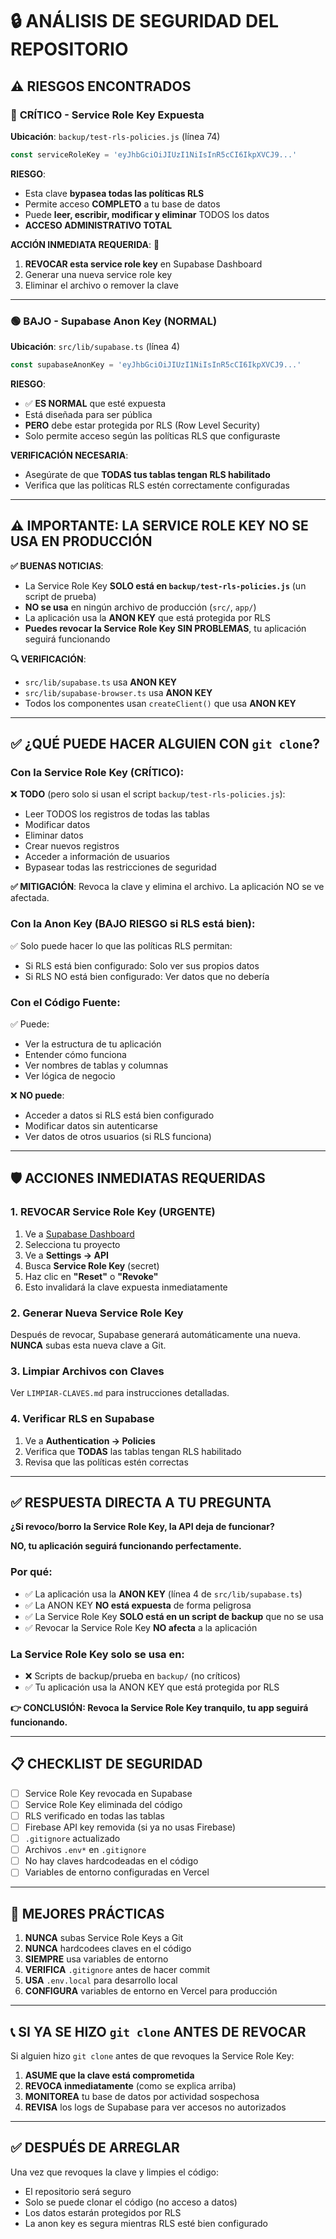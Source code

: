 # 🔒 ANÁLISIS DE SEGURIDAD DEL REPOSITORIO

## ⚠️ RIESGOS ENCONTRADOS

### 🔴 **CRÍTICO - Service Role Key Expuesta**
**Ubicación**: `backup/test-rls-policies.js` (línea 74)

```javascript
const serviceRoleKey = 'eyJhbGciOiJIUzI1NiIsInR5cCI6IkpXVCJ9...'
```

**RIESGO**: 
- Esta clave **bypasea todas las políticas RLS**
- Permite acceso **COMPLETO** a tu base de datos
- Puede **leer, escribir, modificar y eliminar** TODOS los datos
- **ACCESO ADMINISTRATIVO TOTAL**

**ACCIÓN INMEDIATA REQUERIDA**: 🔴
1. **REVOCAR esta service role key** en Supabase Dashboard
2. Generar una nueva service role key
3. Eliminar el archivo o remover la clave

---

### 🟢 **BAJO - Supabase Anon Key (NORMAL)**
**Ubicación**: `src/lib/supabase.ts` (línea 4)

```javascript
const supabaseAnonKey = 'eyJhbGciOiJIUzI1NiIsInR5cCI6IkpXVCJ9...'
```

**RIESGO**: 
- ✅ **ES NORMAL** que esté expuesta
- Está diseñada para ser pública
- **PERO** debe estar protegida por RLS (Row Level Security)
- Solo permite acceso según las políticas RLS que configuraste

**VERIFICACIÓN NECESARIA**: 
- Asegúrate de que **TODAS tus tablas tengan RLS habilitado**
- Verifica que las políticas RLS estén correctamente configuradas

---

## ⚠️ IMPORTANTE: LA SERVICE ROLE KEY NO SE USA EN PRODUCCIÓN

**✅ BUENAS NOTICIAS**: 
- La Service Role Key **SOLO está en `backup/test-rls-policies.js`** (un script de prueba)
- **NO se usa** en ningún archivo de producción (`src/`, `app/`)
- La aplicación usa la **ANON KEY** que está protegida por RLS
- **Puedes revocar la Service Role Key SIN PROBLEMAS**, tu aplicación seguirá funcionando

**🔍 VERIFICACIÓN**: 
- `src/lib/supabase.ts` usa **ANON KEY**
- `src/lib/supabase-browser.ts` usa **ANON KEY**
- Todos los componentes usan `createClient()` que usa **ANON KEY**

---

## ✅ ¿QUÉ PUEDE HACER ALGUIEN CON `git clone`?

### Con la **Service Role Key** (CRÍTICO):
❌ **TODO** (pero solo si usan el script `backup/test-rls-policies.js`):
- Leer TODOS los registros de todas las tablas
- Modificar datos
- Eliminar datos
- Crear nuevos registros
- Acceder a información de usuarios
- Bypasear todas las restricciones de seguridad

**✅ MITIGACIÓN**: Revoca la clave y elimina el archivo. La aplicación NO se ve afectada.

### Con la **Anon Key** (BAJO RIESGO si RLS está bien):
✅ Solo puede hacer lo que las políticas RLS permitan:
- Si RLS está bien configurado: Solo ver sus propios datos
- Si RLS NO está bien configurado: Ver datos que no debería

### Con el **Código Fuente**:
✅ Puede:
- Ver la estructura de tu aplicación
- Entender cómo funciona
- Ver nombres de tablas y columnas
- Ver lógica de negocio

❌ **NO puede**:
- Acceder a datos si RLS está bien configurado
- Modificar datos sin autenticarse
- Ver datos de otros usuarios (si RLS funciona)

---

## 🛡️ ACCIONES INMEDIATAS REQUERIDAS

### 1. **REVOCAR Service Role Key** (URGENTE)

1. Ve a [Supabase Dashboard](https://supabase.com/dashboard)
2. Selecciona tu proyecto
3. Ve a **Settings → API**
4. Busca **Service Role Key** (secret)
5. Haz clic en **"Reset"** o **"Revoke"**
6. Esto invalidará la clave expuesta inmediatamente

### 2. **Generar Nueva Service Role Key**

Después de revocar, Supabase generará automáticamente una nueva.
**NUNCA** subas esta nueva clave a Git.

### 3. **Limpiar Archivos con Claves**

Ver `LIMPIAR-CLAVES.md` para instrucciones detalladas.

### 4. **Verificar RLS en Supabase**

1. Ve a **Authentication → Policies**
2. Verifica que **TODAS** las tablas tengan RLS habilitado
3. Revisa que las políticas estén correctas

---

## ✅ RESPUESTA DIRECTA A TU PREGUNTA

**¿Si revoco/borro la Service Role Key, la API deja de funcionar?**

**NO, tu aplicación seguirá funcionando perfectamente.**

### Por qué:
- ✅ La aplicación usa la **ANON KEY** (línea 4 de `src/lib/supabase.ts`)
- ✅ La ANON KEY **NO está expuesta** de forma peligrosa
- ✅ La Service Role Key **SOLO está en un script de backup** que no se usa
- ✅ Revocar la Service Role Key **NO afecta** a la aplicación

### La Service Role Key solo se usa en:
- ❌ Scripts de backup/prueba en `backup/` (no críticos)
- ✅ Tu aplicación usa la ANON KEY que está protegida por RLS

**👉 CONCLUSIÓN: Revoca la Service Role Key tranquilo, tu app seguirá funcionando.**

---

## 📋 CHECKLIST DE SEGURIDAD

- [ ] Service Role Key revocada en Supabase
- [ ] Service Role Key eliminada del código
- [ ] RLS verificado en todas las tablas
- [ ] Firebase API key removida (si ya no usas Firebase)
- [ ] `.gitignore` actualizado
- [ ] Archivos `.env*` en `.gitignore`
- [ ] No hay claves hardcodeadas en el código
- [ ] Variables de entorno configuradas en Vercel

---

## 🔐 MEJORES PRÁCTICAS

1. **NUNCA** subas Service Role Keys a Git
2. **NUNCA** hardcodees claves en el código
3. **SIEMPRE** usa variables de entorno
4. **VERIFICA** `.gitignore` antes de hacer commit
5. **USA** `.env.local` para desarrollo local
6. **CONFIGURA** variables de entorno en Vercel para producción

---

## 📞 SI YA SE HIZO `git clone` ANTES DE REVOCAR

Si alguien hizo `git clone` antes de que revoques la Service Role Key:
1. **ASUME que la clave está comprometida**
2. **REVOCA inmediatamente** (como se explica arriba)
3. **MONITOREA** tu base de datos por actividad sospechosa
4. **REVISA** los logs de Supabase para ver accesos no autorizados

---

## ✅ DESPUÉS DE ARREGLAR

Una vez que revoques la clave y limpies el código:
- El repositorio será seguro
- Solo se puede clonar el código (no acceso a datos)
- Los datos estarán protegidos por RLS
- La anon key es segura mientras RLS esté bien configurado

